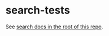 # search-tests

See [search docs in the root of this repo](/docs/search/4_search_intention_tests.md).